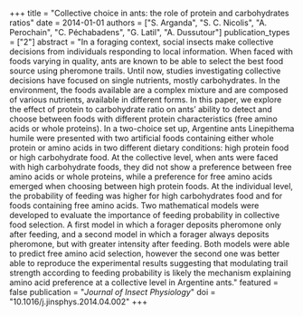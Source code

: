 +++
title = "Collective choice in ants: the role of protein and carbohydrates ratios"
date = 2014-01-01
authors = ["S. Arganda", "S. C. Nicolis", "A. Perochain", "C. Péchabadens", "G. Latil", "A. Dussutour"]
publication_types = ["2"]
abstract = "In a foraging context, social insects make collective decisions from individuals responding to local information. When faced with foods varying in quality, ants are known to be able to select the best food source using pheromone trails. Until now, studies investigating collective decisions have focused on single nutrients, mostly carbohydrates. In the environment, the foods available are a complex mixture and are composed of various nutrients, available in different forms. In this paper, we explore the effect of protein to carbohydrate ratio on ants’ ability to detect and choose between foods with different protein characteristics (free amino acids or whole proteins). In a two-choice set up, Argentine ants Linepithema humile were presented with two artificial foods containing either whole protein or amino acids in two different dietary conditions: high protein food or high carbohydrate food. At the collective level, when ants were faced with high carbohydrate foods, they did not show a preference between free amino acids or whole proteins, while a preference for free amino acids emerged when choosing between high protein foods. At the individual level, the probability of feeding was higher for high carbohydrates food and for foods containing free amino acids. Two mathematical models were developed to evaluate the importance of feeding probability in collective food selection. A first model in which a forager deposits pheromone only after feeding, and a second model in which a forager always deposits pheromone, but with greater intensity after feeding. Both models were able to predict free amino acid selection, however the second one was better able to reproduce the experimental results suggesting that modulating trail strength according to feeding probability is likely the mechanism explaining amino acid preference at a collective level in Argentine ants."
featured = false
publication = "*Journal of Insect Physiology*"
doi = "10.1016/j.jinsphys.2014.04.002"
+++

